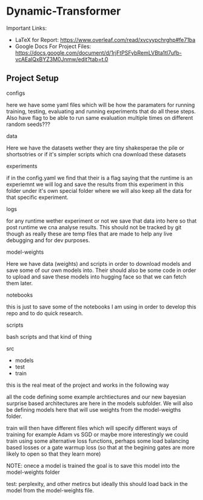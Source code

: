 # Dynamic-Transformer

Important Links:
- LaTeX for Report: https://www.overleaf.com/read/xvcyypchrghp#fe71ba
- Google Docs For Project Files: https://docs.google.com/document/d/1rjFtPSFybRemLVBta1tl7ufb-vcAEalQxBYZ3M0Jnmw/edit?tab=t.0

## Project Setup

configs

here we have some yaml files which will be how the paramaters for running training, testing, evaluating and running experiments that do all these steps. Also have flag to be able to run same evaluation multiple times on different random seeds???

data

Here we have the datasets wether they are tiny shakesperae the pile or shortsotries or if it's simpler scripts which cna download these datasets

experiments

if in the config.yaml we find that their is a flag saying that the runtime is an experiemnt we will log and save the results from this experiment in this folder under it's own special folder where we will also keep all the data for that specific experiment.

logs

for any runtime wether experiment or not we save that data into here so that post runtime we cna analyse results. This should not be tracked by git though as really these are temp files that are made to help any live debugging and for dev purposes.

model-weights

Here we have data (weights) and scripts in order to download models and save some of our own models into. Their should also be some code in order to upload and save these models into hugging face so that we can fetch them later.

notebooks

this is just to save some of the notebooks I am using in order to develop this repo and to do quick research.

scripts

bash scripts and that kind of thing 

src
- models
- test
- train

this is the real meat of the project and works in the following way

all the code defining some example archtiectures and our new bayesian surprise based architectures are here in the models subfolder. We will also be defining models here that will use weights from the model-weigths folder.

train will then have different files which will specify different ways of training for example Adam vs SGD or maybe more interestingly we could train using some alternative loss functions, perhaps some load balancing based losses or a gate warmup loss (so that at the begining gates are more likely to open so that they learn more)

NOTE: onece a model is trained the goal is to save this model into the model-weights folder

test: perplexity, and other metircs but ideally this should load back in the model from the model-weights file.
